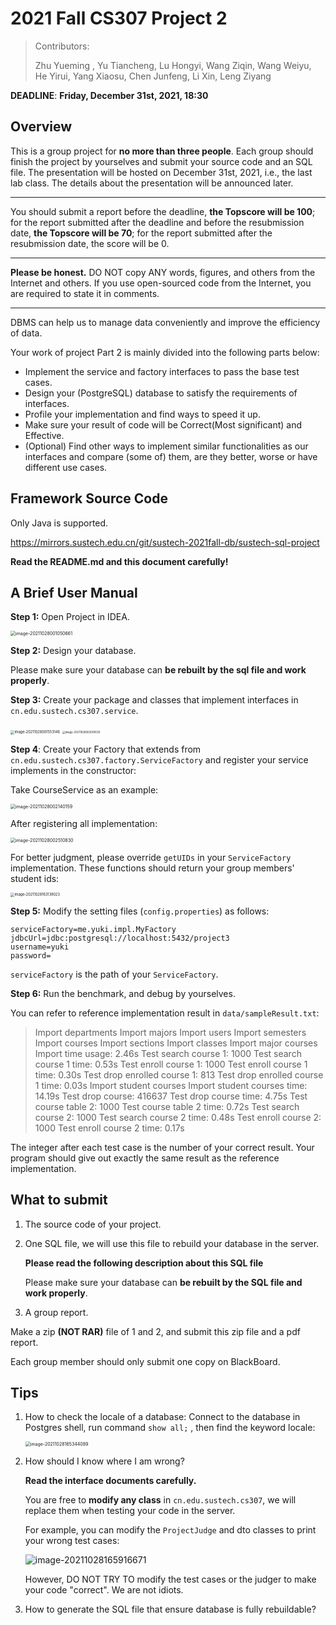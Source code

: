 # 2021 Fall CS307 Project 2

> Contributors:
>
> Zhu Yueming , Yu Tiancheng, Lu Hongyi, Wang Ziqin, Wang Weiyu, He Yirui, Yang Xiaosu, Chen Junfeng, Li Xin, Leng Ziyang



**DEADLINE**: **Friday, December 31st, 2021, 18:30**



## Overview

This is a group project for **no more than three people**. Each group should finish the project by yourselves and submit your source code and an SQL file. The presentation will be hosted on December 31st, 2021, i.e., the last lab class. The details about the presentation will be announced later.

---

You should submit a report before the deadline, **the Topscore will be 100**; for the report submitted after the deadline and before the resubmission date, **the Topscore will be 70**; for the report submitted after the resubmission date, the score will be 0.

---

**Please be honest.** DO NOT copy ANY words, figures, and others from the Internet and others. If you use open-sourced code from the Internet, you are required to state it in comments.

---

DBMS can help us to manage data conveniently and improve the efficiency of data. 

Your work of project Part 2 is mainly divided into the following parts below: 

- Implement the service and factory interfaces to pass the base test cases. 
- Design your (PostgreSQL) database to satisfy the requirements of interfaces. 
- Profile your implementation and find ways to speed it up. 
- Make sure your result of code will be Correct(Most significant) and Effective.
- (Optional) Find other ways to implement similar functionalities as our interfaces and compare (some of) them, are they better, worse or have different use cases. 



## Framework Source Code

Only Java is supported.

https://mirrors.sustech.edu.cn/git/sustech-2021fall-db/sustech-sql-project

**Read the README.md and this document carefully!**



## A Brief User Manual

**Step 1:** Open Project in IDEA.

<img src="document_assets/image-20211028001050661.png" alt="image-20211028001050661" style="zoom:50%;" />

**Step 2:** Design your database.

Please make sure your database can **be rebuilt by the sql file and work properly**.

**Step 3:** Create your package and classes that implement interfaces in `cn.edu.sustech.cs307.service`.

<img src="document_assets/image-20211028001553146.png" alt="image-20211028001553146" style="zoom:40%;" />

<img src="document_assets/image-20211028002001639.png" alt="image-20211028002001639" style="zoom:30%;" />

**Step 4**: Create your Factory that extends from `cn.edu.sustech.cs307.factory.ServiceFactory` and register your service implements in the constructor:

Take CourseService as an example:

<img src="document_assets/image-20211028002140159.png" alt="image-20211028002140159" style="zoom:50%;" />

After registering all implementation:

<img src="document_assets/image-20211028002510830.png" alt="image-20211028002510830" style="zoom:50%;" />

For better judgment, please override `getUIDs` in your `ServiceFactory` implementation. These functions should return your group members' student ids:

<img src="document_assets/image-20211028163139023.png" alt="image-20211028163139023" style="zoom:40%;" />



**Step 5:** Modify the setting files (`config.properties`) as follows:

```properties
serviceFactory=me.yuki.impl.MyFactory
jdbcUrl=jdbc:postgresql://localhost:5432/project3
username=yuki
password=
```

`serviceFactory` is the path of your `ServiceFactory`.



**Step 6:** Run the benchmark, and debug by yourselves.

You can refer to reference implementation result in `data/sampleResult.txt`:


>Import departments
>Import majors
>Import users
>Import semesters
>Import courses
>Import sections
>Import classes
>Import major courses
>Import time usage: 2.46s
>Test search course 1: 1000
>Test search course 1 time: 0.53s
>Test enroll course 1: 1000
>Test enroll course 1 time: 0.30s
>Test drop enrolled course 1: 813
>Test drop enrolled course 1 time: 0.03s
>Import student courses
>Import student courses time: 14.19s
>Test drop course: 416637
>Test drop course time: 4.75s
>Test course table 2: 1000
>Test course table 2 time: 0.72s
>Test search course 2: 1000
>Test search course 2 time: 0.48s
>Test enroll course 2: 1000
>Test enroll course 2 time: 0.17s

The integer after each test case is the number of your correct result. Your program should give out exactly the same result as the reference implementation.



## What to submit

1. The source code of your project.

2. One SQL file, we will use this file to rebuild your database in the server.

   **Please read the following description about this SQL file**

   Please make sure your database can **be rebuilt by the SQL file and work properly**.

3. A group report.

Make a zip **(NOT RAR)** file of 1 and 2, and submit this zip file and a pdf report.



Each group member should only submit one copy on BlackBoard.



## Tips

1. How to check the locale of a database:
   Connect to the database in Postgres shell, run command `show all;` , then find the keyword locale:

   <img src="document_assets/image-20211028165344089.png" alt="image-20211028165344089" style="zoom:50%;" />

2. How should I know where I am wrong?

   **Read the interface documents carefully.**

   You are free to **modify any class** in `cn.edu.sustech.cs307`, we will replace them when testing your code in the server.

   For example, you can modify the `ProjectJudge` and dto classes to print your wrong test cases:

   ![image-20211028165916671](document_assets/image-20211028165916671.png)

   However, DO NOT TRY TO modify the test cases or the judger to make your code "correct". We are not idiots.

3. How to generate the SQL file that ensure database is fully rebuildable?

